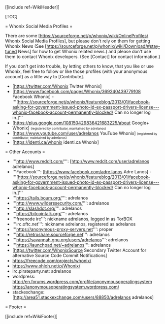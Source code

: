 [[include ref=WikiHeader]]

[TOC]

= Whonix Social Media Profiles =

There are some [https://sourceforge.net/p/whonix/wiki/OnlineProfiles/ Whonix Social Media Profiles], but please don't rely on them for getting Whonix News (See [https://sourceforge.net/p/whonix/wiki/Download/#stay-tuned News] for how to get Whonix related news.) and please don't use them to contact Whonix developers. (See [Contact] for contact information.)

If you don't get into trouble, by letting others to know, that you like or use Whonix, feel free to follow or like those profiles (with your anonymous account) as a little way to [Contribute].

* [https://twitter.com/Whonix Twitter Whonix]
* [https://www.facebook.com/pages/Whonix/369240439779108 Facebook Whonix] - '''[https://sourceforge.net/p/whonix/featureblog/2013/01/facebook-asking-for-government-issued-photo-id-ex-passport-drivers-license---whonix-facebook-account-permanently-blocked/ Can no longer log in.]'''
* [https://plus.google.com/108150429836421683225/about Google+ Whonix] <font size="-3">(registered by contributor, maintained by adrelanos)</font>
* [https://www.youtube.com/user/adrelanos YouTube Whonix] <font size="-3">(registered by contributor, maintained by adrelanos)</font>
* [https://identi.ca/whonix identi.ca Whonix]

= Other Accounts =

* '''http://www.reddit.com/''': [http://www.reddit.com/user/adrelanos adrelanos]
* '''Facebook''': [https://www.facebook.com/adre.lanos Adre Lanos] - '''[https://sourceforge.net/p/whonix/featureblog/2013/01/facebook-asking-for-government-issued-photo-id-ex-passport-drivers-license---whonix-facebook-account-permanently-blocked/ Can no longer log in.]'''
* '''https://tails.boum.org/''': adrelanos
* '''http://www.wilderssecurity.com/''': adrelanos
* '''http://slashdot.org/''': adrelanos
* '''https://bitcointalk.org/''': adrelanos
* '''freenode irc''': nickname adrelanos, logged in as TorBOX
* '''irc.oftc.net''': nickname adrelanos, registered as adrelanos
* '''https://anonymous-proxy-servers.net''': proper
* '''http://retroshare.sourceforge.net''': adrelanos
* '''https://savannah.gnu.org/users/adrelanos''': adrelanos
* '''https://launchpad.net/~adrelanos''': adrelanos
* [https://twitter.com/WhonixSource Secondary Twitter Account for alternative Source Code Commit Notifications]
* https://freecode.com/projects/whonix/
* https://www.ohloh.net/p/Whonix/
* irc.pirateparty.net: adrelanos
* wordpress: http://en.forums.wordpress.com/profile/anonymousoperatingsystem https://anonymousoperatingsystem.wordpress.com/
* stackexchange: [http://area51.stackexchange.com/users/88850/adrelanos adrelanos]

= Footer =

[[include ref=WikiFooter]]

